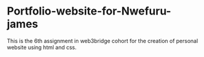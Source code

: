 # Portfolio-website-for-Nwefuru-james
This is the 6th assignment in web3bridge cohort  for the creation of personal website using html and css.
